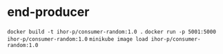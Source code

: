 # end-producer

`docker build -t ihor-p/consumer-random:1.0 .`
`docker run -p 5001:5000 ihor-p/consumer-random:1.0`
`minikube image load ihor-p/consumer-random:1.0`
